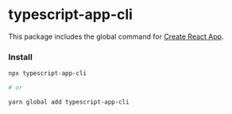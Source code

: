 # typescript-app-cli

This package includes the global command for [Create React App](https://github.com/harhao/create-typescript-app).<br>

### Install

```bash
npx typescript-app-cli

# or

yarn global add typescript-app-cli
```
